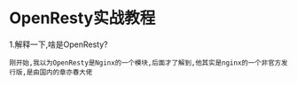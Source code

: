 # OpenResty实战教程
1.解释一下,啥是OpenResty?
```
刚开始,我以为OpenResty是Nginx的一个模块,后面才了解到,他其实是nginx的一个非官方发行版,是由国内的章亦春大佬
```
<!--stackedit_data:
eyJoaXN0b3J5IjpbLTExMzczNzYzMDVdfQ==
-->